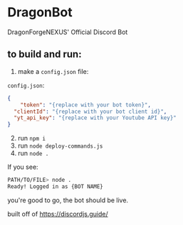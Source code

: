 # DragonBot
DragonForgeNEXUS' Official Discord Bot


## to build and run:
1. make a `config.json` file:

`config.json`:
```json
{
	"token": "{replace with your bot token}",
  "clientId": "{replace with your bot client id}",
  "yt_api_key": "{replace with your Youtube API key}"
}
```

2. run `npm i`
3. run `node deploy-commands.js`
4. run `node .`

If you see:
```sh
PATH/TO/FILE> node .
Ready! Logged in as {BOT NAME}
```
you're good to go, the bot should be live.

built off of https://discordjs.guide/
